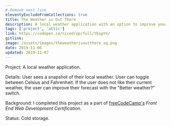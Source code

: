 ```yaml
---
# Remove next line
eleventyExcludeFromCollections: true
title: The Weather is Out There
description: A local weather application with an option to improve your forecast
tags: ['project', 'attic']
link: https://codepen.io/nicedrop/full/YEopYX/
gitlink:
image: /assets/images/theweatherisoutthere_sq.png
date: 2019-11-06
updated: 2019-11-07
---
```


Project: A local weather application.

Details: User sees a snapshot of their local weather. User can toggle between Celsius and Fahrenheit. If the user does not like their current weather, the user can improve their forecast with the "Better weather?" switch.

Background: I completed this project as a part of [freeCodeCamp's](https://www.freecodecamp.org 'freeCodeCamp website') _Front End Web Development Certification_.

Status: Cold storage.
